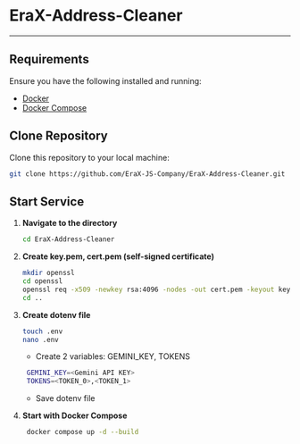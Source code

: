 # EraX-Address-Cleaner

---

## Requirements

Ensure you have the following installed and running:

- [Docker](https://docs.docker.com/get-docker/)
- [Docker Compose](https://docs.docker.com/compose/install/)

## Clone Repository

Clone this repository to your local machine:

```bash
git clone https://github.com/EraX-JS-Company/EraX-Address-Cleaner.git
```
## Start Service
1. **Navigate to the directory**
   ```bash
   cd EraX-Address-Cleaner
   ```
2. **Create key.pem, cert.pem (self-signed certificate)**
   ```bash
   mkdir openssl
   cd openssl
   openssl req -x509 -newkey rsa:4096 -nodes -out cert.pem -keyout key.pem -days 3650
   cd ..
   ```

3. **Create dotenv file**
    ```bash
   touch .env
   nano .env
   ```
   - Create 2 variables: GEMINI_KEY, TOKENS
   ```bash
    GEMINI_KEY=<Gemini API KEY>
    TOKENS=<TOKEN_0>,<TOKEN_1>
   ```
   - Save dotenv file

4. **Start with Docker Compose**
   ```bash
    docker compose up -d --build
   ```

